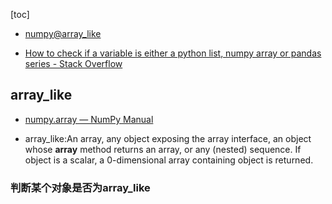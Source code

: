[toc]

- [numpy@array_like](https://numpy.org/doc/stable/glossary.html#term-array_like)

- [How to check if a variable is either a python list, numpy array or pandas series - Stack Overflow](https://stackoverflow.com/questions/43748991/how-to-check-if-a-variable-is-either-a-python-list-numpy-array-or-pandas-series)

## array_like

- [numpy.array — NumPy Manual](https://numpy.org/doc/stable/reference/generated/numpy.array.html#numpy-array)

- array_like:An array, any object exposing the array interface, an object whose __array__ method returns an array, or any (nested) sequence. If object is a scalar, a 0-dimensional array containing object is returned.

### 判断某个对象是否为array_like



